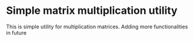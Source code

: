 # Simple matrix multiplication utility

This is simple utility for multiplication matrices. Adding more functionalities in future